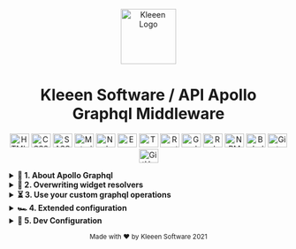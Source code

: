 <p align="center">
  <img
    alt="Kleeen Logo"
    height="100"
    src="https://staging4.kleeen.software/wp-content/uploads/2019/05/cropped-ks-favicon-1.png"
    width="100"
  >
</p>
<h1 align="center">
  Kleeen Software / API Apollo Graphql Middleware
</h1>

<p align="center">
  <img alt="HTML5" width="35" height="25" src="https://cdn.jsdelivr.net/gh/devicons/devicon/icons/html5/html5-original-wordmark.svg" />
  <img alt="CSS3" width="35" height="25" src="https://cdn.jsdelivr.net/gh/devicons/devicon/icons/css3/css3-original-wordmark.svg" />
  <img alt="SASS" width="35" height="25" src="https://cdn.jsdelivr.net/gh/devicons/devicon/icons/sass/sass-original.svg" />
  <img alt="Material UI" width="35" height="25" src="https://cdn.jsdelivr.net/gh/devicons/devicon/icons/materialui/materialui-original.svg" />
  <img alt="NodeJS" width="35" height="25" src="https://cdn.jsdelivr.net/gh/devicons/devicon/icons/nodejs/nodejs-original-wordmark.svg" />
  <img alt="Express" width="35" height="25" src="https://cdn.jsdelivr.net/gh/devicons/devicon/icons/express/express-original.svg" />
  <img alt="TypeScript" width="35" height="25" src="https://cdn.jsdelivr.net/gh/devicons/devicon/icons/typescript/typescript-original.svg" />
  <img alt="ReactJS" width="35" height="25" src="https://cdn.jsdelivr.net/gh/devicons/devicon/icons/react/react-original-wordmark.svg" />
  <img alt="GraphQL" width="35" height="25" src="https://cdn.jsdelivr.net/gh/devicons/devicon/icons/graphql/graphql-plain-wordmark.svg" />
  <img alt="Redux" width="35" height="25" src="https://cdn.jsdelivr.net/gh/devicons/devicon/icons/redux/redux-original.svg" />
  <img alt="NPM" width="35" height="25" src="https://cdn.jsdelivr.net/gh/devicons/devicon/icons/npm/npm-original-wordmark.svg" />
  <img alt="Babel" width="35" height="25" src="https://cdn.jsdelivr.net/gh/devicons/devicon/icons/babel/babel-original.svg" />
  <img alt="Git" width="35" height="25" src="https://cdn.jsdelivr.net/gh/devicons/devicon/icons/git/git-original-wordmark.svg" />
  <img alt="GitHub" width="35" height="25" src="https://cdn.jsdelivr.net/gh/devicons/devicon/icons/github/github-original.svg" />
</p>

<details>
  <summary><b>🧰  1. About Apollo Graphql</b></summary>

  The middleware is an Apollo Graphql endpoint. You can learn more about Apollo Server [here](https://www.apollographql.com/docs/apollo-server/).
</details>

<details>
  <summary><b>🧭  2. Overwriting widget resolvers</b></summary>

  In order for you to connect your backend, you can overwrite the resolvers in the following path:

  ```
  ./app/api/src/graphql/custom/widgetResolvers
  ```

  Replace the default return statement ('not implemented') with your code that fetch the corresponding API data.

  You can access the token, data sources, and the current user through the 'context' param.

  e.g.

  ```
  View: Starship Catalogue --- Widget: Manufacturers Model Count
  import { GetWidgetDataResult, DataAggregationArgs, AuthContext } from '../../../types';
  import fetch from 'node-fetch';

  const format = {
    xAxis: {
      categories: [],
      type: 'string',
      key: 'manufacturer',
      aggregations: null,
      dateTime: null,
      examples: [],
      valueLabels: null,
      max: null,
      min: null,
      prefix: null,
      severityBad: null,
      severityGood: null,
      severityLevels: null,
      suffix: null,
      isNumericType: false,
    },
    yAxis: {
      type: 'string',
      key: 'vehicleName',
      aggregations: null,
      dateTime: null,
      examples: [],
      valueLabels: null,
      max: null,
      min: null,
      prefix: null,
      severityBad: null,
      severityGood: null,
      severityLevels: null,
      suffix: null,
      isNumericType: false,
    },
    //   results: [],
    //   crossLinking: [],
  };

  // View: Starship Catalogue --- Widget: Manufacturers Model Count
  // Group by: manufacturer
  // No Aggregation
  // Value: vehicleName
  // Value aggregated by: Total Count
  // Chart type: [WIDGET] DONUT_VARIANT
  export const widget_879d5da4_b09c_4938_91d1_d2172eab8332 = async (
    input: DataAggregationArgs,
    context: AuthContext,
  ): Promise<any | 'not implemented'> => {
    return fetch('https://swapi.dev/api/starships/')
      .then((res) => res.json())
      .then((res) => {
        const results = [];
        res.results.map((result) => {
          const count = res.results.reduce((acc, cur) => (cur.name === result.name ? ++acc : acc), 0);
          format.xAxis.categories.push(result.name);
          results.push(count);
        });

        return { format, results, crossLinking: [] };
      })
      .catch((err) => {
        console.log(err);
      });
  };
  ```

</details>

<details>
  <summary><b>⏳ 3. Use your custom graphql operations</b></summary>

  Kleeen generates all the Graphql operations the UI will need, but there are sometimes a custom query/mutation is required.

  For that, you can write your own custom operations by extending the `custom-resolvers.ts` and `custom-schema.ts` files, both under the `apps/api/src/graphql/custom/operations` folder.
</details>

<details>
  <summary><b>🏎  4. Extended configuration</b></summary>

  You can use some `env` variables to customize the API.
</details>

<details>
  <summary><b>🚜  5. Dev Configuration</b></summary>

  - `LOG_QUERIES`
    - Enable a basic profiling to log the graphql queries and its duration.

  - `PERSIST_FAKE_DB`
    - When using the realistic fake data in a lambda you may want to persist it by enabling this variable. This will highly increase the time for each query.
</details>

<p align="center">
  <small>
    Made with ❤️  by Kleeen Software 2021
  </small>
</p>
